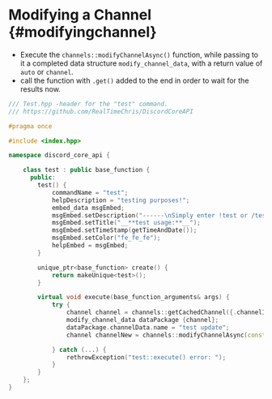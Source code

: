 Modifying a Channel {#modifyingchannel}
============
- Execute the `channels::modifyChannelAsync()` function, while passing to it a completed data structure `modify_channel_data`, with a return value of `auto` or `channel`.
- call the function with `.get()` added to the end in order to wait for the results now.

```cpp
/// Test.hpp -header for the "test" command.
/// https://github.com/RealTimeChris/DiscordCoreAPI

#pragma once

#include <index.hpp>

namespace discord_core_api {

	class test : public base_function {
	  public:
		test() {
			commandName = "test";
			helpDescription = "testing purposes!";
			embed_data msgEmbed;
			msgEmbed.setDescription("------\nSimply enter !test or /test!\n------");
			msgEmbed.setTitle("__**test usage:**__");
			msgEmbed.setTimeStamp(getTimeAndDate());
			msgEmbed.setColor("fe_fe_fe");
			helpEmbed = msgEmbed;
		}

		unique_ptr<base_function> create() {
			return makeUnique<test>();
		}

		virtual void execute(base_function_arguments& args) {
			try {
				channel channel = channels::getCachedChannel({.channelId = args.eventData.getChannelId()}).get();
				modify_channel_data dataPackage {channel};
				dataPackage.channelData.name = "test update";
				channel channelNew = channels::modifyChannelAsync(const& dataPackage).get();

			} catch (...) {
				rethrowException("test::execute() error: ");
			}
		}
	};
}
```
